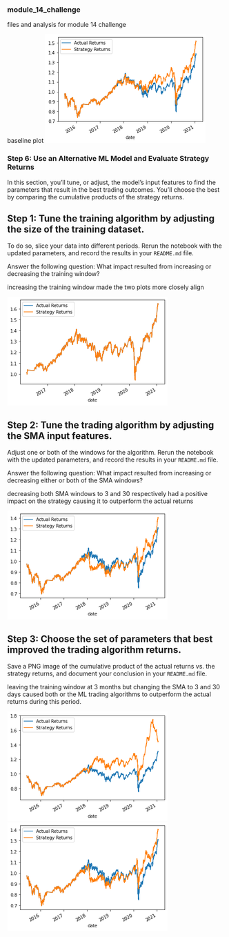 ### module_14_challenge
files and analysis for module 14 challenge

baseline plot
![Image](actual_vs_strategy_basline.png)


### Step 6: Use an Alternative ML Model and Evaluate Strategy Returns
In this section, you’ll tune, or adjust, the model’s input features to find the parameters that result in the best trading outcomes. You’ll choose the best by comparing the cumulative products of the strategy returns.



## Step 1: Tune the training algorithm by adjusting the size of the training dataset. 
To do so, slice your data into different periods. Rerun the notebook with the updated parameters, and record the results in your `README.md` file. 

Answer the following question: What impact resulted from increasing or decreasing the training window?

increasing the training window made the two plots more closely align

![Image](actual_vs_strategy_12mo_shift.png)

## Step 2: Tune the trading algorithm by adjusting the SMA input features. 
Adjust one or both of the windows for the algorithm. Rerun the notebook with the updated parameters, and record the results in your `README.md` file. 

Answer the following question: What impact resulted from increasing or decreasing either or both of the SMA windows?

decreasing both SMA windows to 3 and 30 respectively had a positive impact on the strategy causing it to outperform the actual returns

![Image](actual_vs_strategy_3and30sma.png)

## Step 3: Choose the set of parameters that best improved the trading algorithm returns. 
Save a PNG image of the cumulative product of the actual returns vs. the strategy returns, and document your conclusion in your `README.md` file.

leaving the training window at 3 months but changing the SMA to 3 and 30 days caused both or the ML trading algorithms to outperform the actual returns during this period.

![Image](logisticreg_3and30sma.png)
![Image](actual_vs_strategy_3and30sma.png)